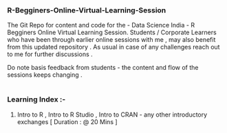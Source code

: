 ### R-Begginers-Online-Virtual-Learning-Session

The Git Repo for content and code for the - Data Science India - R Begginers Online Virtual Learning Session. 
Students / Corporate Learners who have been through earlier online sessions with me , may also benefit from this updated repository . As usual in case of any challenges reach out to me for further discussions . 

Do note basis feedback from students - the content and flow of the sessions keeps changing . 
#


### Learning Index :- 

1. Intro to R , Intro to R Studio , Intro to CRAN - any other introductory exchanges [ Duration : @ 20 Mins ] 
